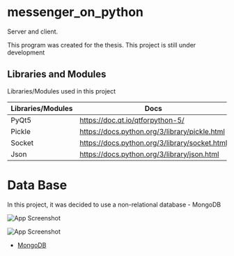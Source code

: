 # messenger_on_python
Server and client.

This program was created for the thesis.
This project is still under development

## Libraries and Modules

Libraries/Modules used in this project

| Libraries/Modules | Docs                                          |
|-------------------|-----------------------------------------------|
| PyQt5             | https://doc.qt.io/qtforpython-5/              |
| Pickle            | https://docs.python.org/3/library/pickle.html |
| Socket            | https://docs.python.org/3/library/socket.html |
| Json              | https://docs.python.org/3/library/json.html   |


# Data Base
In this project, it was decided to use a non-relational database - MongoDB

![App Screenshot](https://sun9-85.userapi.com/s/v1/ig2/Hm02BT0QF-kuiQEh3YhfqIYekheOhEfF6IfvxnyTd_C0_cI3FoMI6dIdw66-adQTM6GLKi4G70HQBf7136URe-wI.jpg?size=2560x690&quality=96&type=album)

![App Screenshot](https://sun9-29.userapi.com/s/v1/ig2/84aKiLz0ZL184JxFelbiHa_yUqMHf5W6FbZzckKpCwDvnhe2fBJOv5IH5gUTdZTLrls5PmN0Am9feit_XX5E85z_.jpg?size=1861x896&quality=96&type=album)

 - [MongoDB](https://kivy.org/#home)
